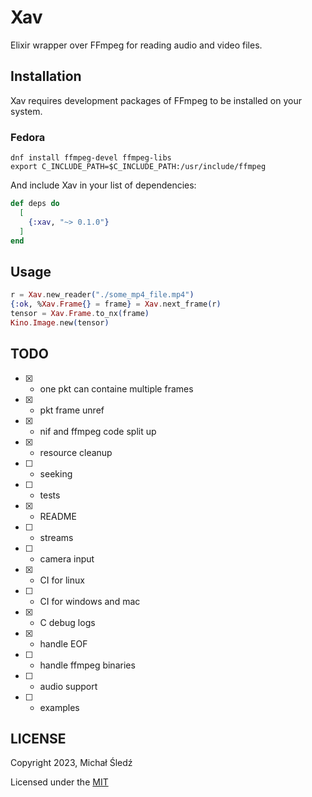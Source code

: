 # Xav

Elixir wrapper over FFmpeg for reading audio and video files.

## Installation

Xav requires development packages of FFmpeg to be installed on your system.

### Fedora

```
dnf install ffmpeg-devel ffmpeg-libs
export C_INCLUDE_PATH=$C_INCLUDE_PATH:/usr/include/ffmpeg
```

And include Xav in your list of dependencies:

```elixir
def deps do
  [
    {:xav, "~> 0.1.0"}
  ]
end
```

## Usage

```elixir
r = Xav.new_reader("./some_mp4_file.mp4")
{:ok, %Xav.Frame{} = frame} = Xav.next_frame(r)
tensor = Xav.Frame.to_nx(frame)
Kino.Image.new(tensor)
```

## TODO

* [x] - one pkt can containe multiple frames
* [x] - pkt frame unref
* [x] - nif and ffmpeg code split up
* [x] - resource cleanup
* [ ] - seeking
* [ ] - tests
* [x] - README
* [ ] - streams
* [ ] - camera input 
* [x] - CI for linux
* [ ] - CI for windows and mac
* [x] - C debug logs
* [x] - handle EOF 
* [ ] - handle ffmpeg binaries
* [ ] - audio support
* [ ] - examples

## LICENSE

Copyright 2023, Michał Śledź

Licensed under the [MIT](./LICENSE)

